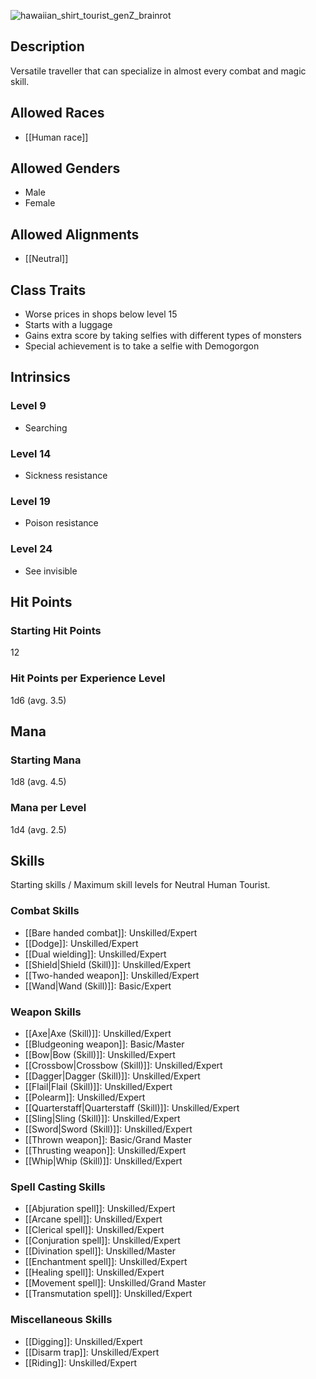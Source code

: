 <!--![tourist-and-medusa-512](https://github.com/hyvanmielenpelit/GnollHack/assets/16661034/e84cdac3-2739-4cf7-a9a1-5822c979d579)-->
![hawaiian_shirt_tourist_genZ_brainrot](https://github.com/user-attachments/assets/a7d52638-4914-4cf5-9999-b978abc4203d)

## Description
Versatile traveller that can specialize in almost every combat and magic skill.

## Allowed Races
- [[Human race]]

## Allowed Genders
- Male
- Female

## Allowed Alignments
- [[Neutral]]

## Class Traits
- Worse prices in shops below level 15
- Starts with a luggage
- Gains extra score by taking selfies with different types of monsters
- Special achievement is to take a selfie with Demogorgon

## Intrinsics
### Level 9
- Searching

### Level 14
- Sickness resistance

### Level 19
- Poison resistance

### Level 24
- See invisible

## Hit Points
### Starting Hit Points

12

### Hit Points per Experience Level

1d6 (avg. 3.5)


## Mana
### Starting Mana

1d8 (avg. 4.5)

### Mana per Level

1d4 (avg. 2.5)


## Skills
Starting skills / Maximum skill levels for Neutral Human Tourist.

### Combat Skills 
- [[Bare handed combat]]: Unskilled/Expert
- [[Dodge]]: Unskilled/Expert
- [[Dual wielding]]: Unskilled/Expert
- [[Shield|Shield (Skill)]]: Unskilled/Expert
- [[Two-handed weapon]]: Unskilled/Expert
- [[Wand|Wand (Skill)]]: Basic/Expert 

### Weapon Skills 
- [[Axe|Axe (Skill)]]: Unskilled/Expert 
- [[Bludgeoning weapon]]: Basic/Master 
- [[Bow|Bow (Skill)]]: Unskilled/Expert 
- [[Crossbow|Crossbow (Skill)]]: Unskilled/Expert 
- [[Dagger|Dagger (Skill)]]: Unskilled/Expert 
- [[Flail|Flail (Skill)]]: Unskilled/Expert 
- [[Polearm]]: Unskilled/Expert 
- [[Quarterstaff|Quarterstaff (Skill)]]: Unskilled/Expert 
- [[Sling|Sling (Skill)]]: Unskilled/Expert 
- [[Sword|Sword (Skill)]]: Unskilled/Expert 
- [[Thrown weapon]]: Basic/Grand Master
- [[Thrusting weapon]]: Unskilled/Expert 
- [[Whip|Whip (Skill)]]: Unskilled/Expert 

### Spell Casting Skills 
- [[Abjuration spell]]: Unskilled/Expert 
- [[Arcane spell]]: Unskilled/Expert 
- [[Clerical spell]]: Unskilled/Expert 
- [[Conjuration spell]]: Unskilled/Expert 
- [[Divination spell]]: Unskilled/Master 
- [[Enchantment spell]]: Unskilled/Expert 
- [[Healing spell]]: Unskilled/Expert 
- [[Movement spell]]: Unskilled/Grand Master
- [[Transmutation spell]]: Unskilled/Expert 

### Miscellaneous Skills 
- [[Digging]]: Unskilled/Expert 
- [[Disarm trap]]: Unskilled/Expert
- [[Riding]]: Unskilled/Expert